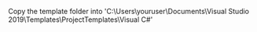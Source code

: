 Copy the template folder into 'C:\Users\youruser\Documents\Visual Studio 2019\Templates\ProjectTemplates\Visual C#'